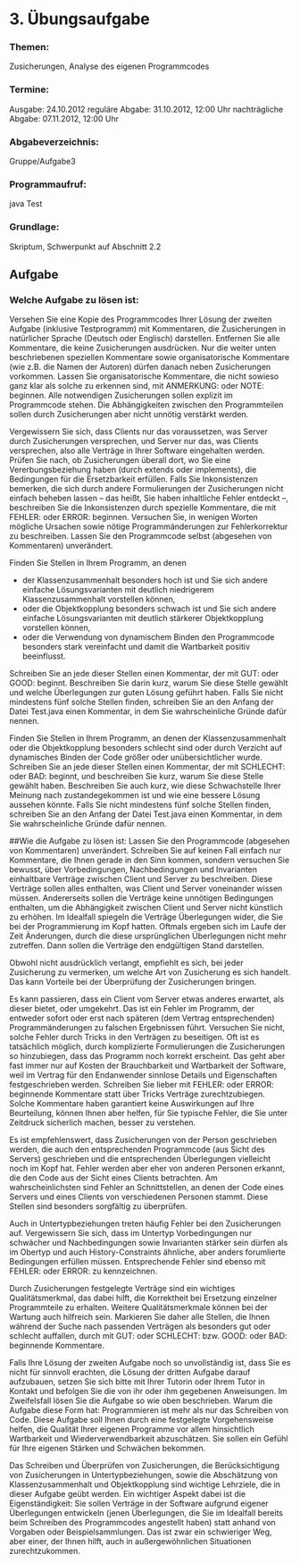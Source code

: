 # 3. Übungsaufgabe

### Themen:
Zusicherungen, Analyse des eigenen Programmcodes

### Termine:
Ausgabe: 	24.10.2012
reguläre Abgabe: 	31.10.2012, 12:00 Uhr
nachträgliche Abgabe: 	07.11.2012, 12:00 Uhr

### Abgabeverzeichnis:
Gruppe/Aufgabe3

### Programmaufruf:
java Test

### Grundlage:
Skriptum, Schwerpunkt auf Abschnitt 2.2

## Aufgabe

### Welche Aufgabe zu lösen ist:
Versehen Sie eine Kopie des Programmcodes Ihrer Lösung der zweiten Aufgabe (inklusive Testprogramm) mit Kommentaren, die Zusicherungen in natürlicher Sprache (Deutsch oder Englisch) darstellen. Entfernen Sie alle Kommentare, die keine Zusicherungen ausdrücken. Nur die weiter unten beschriebenen speziellen Kommentare sowie organisatorische Kommentare (wie z.B. die Namen der Autoren) dürfen danach neben Zusicherungen vorkommen. Lassen Sie organisatorische Kommentare, die nicht sowieso ganz klar als solche zu erkennen sind, mit ANMERKUNG: oder NOTE: beginnen. Alle notwendigen Zusicherungen sollen explizit im Programmcode stehen. Die Abhängigkeiten zwischen den Programmteilen sollen durch Zusicherungen aber nicht unnötig verstärkt werden.

Vergewissern Sie sich, dass Clients nur das voraussetzen, was Server durch Zusicherungen versprechen, und Server nur das, was Clients versprechen, also alle Verträge in Ihrer Software eingehalten werden. Prüfen Sie nach, ob Zusicherungen überall dort, wo Sie eine Vererbungsbeziehung haben (durch extends oder implements), die Bedingungen für die Ersetzbarkeit erfüllen. Falls Sie Inkonsistenzen bemerken, die sich durch andere Formulierungen der Zusicherungen nicht einfach beheben lassen – das heißt, Sie haben inhaltliche Fehler entdeckt –, beschreiben Sie die Inkonsistenzen durch spezielle Kommentare, die mit FEHLER: oder ERROR: beginnen. Versuchen Sie, in wenigen Worten mögliche Ursachen sowie nötige Programmänderungen zur Fehlerkorrektur zu beschreiben. Lassen Sie den Programmcode selbst (abgesehen von Kommentaren) unverändert.

Finden Sie Stellen in Ihrem Programm, an denen

   * der Klassenzusammenhalt besonders hoch ist und Sie sich andere einfache Lösungsvarianten mit deutlich niedrigerem Klassenzusammenhalt vorstellen können,
   * oder die Objektkopplung besonders schwach ist und Sie sich andere einfache Lösungsvarianten mit deutlich stärkerer Objektkopplung vorstellen können,
   * oder die Verwendung von dynamischem Binden den Programmcode besonders stark vereinfacht und damit die Wartbarkeit positiv beeinflusst. 

Schreiben Sie an jede dieser Stellen einen Kommentar, der mit GUT: oder GOOD: beginnt. Beschreiben Sie darin kurz, warum Sie diese Stelle gewählt und welche Überlegungen zur guten Lösung geführt haben. Falls Sie nicht mindestens fünf solche Stellen finden, schreiben Sie an den Anfang der Datei Test.java einen Kommentar, in dem Sie wahrscheinliche Gründe dafür nennen.

Finden Sie Stellen in Ihrem Programm, an denen der Klassenzusammenhalt oder die Objektkopplung besonders schlecht sind oder durch Verzicht auf dynamisches Binden der Code größer oder unübersichtlicher wurde. Schreiben Sie an jede dieser Stellen einen Kommentar, der mit SCHLECHT: oder BAD: beginnt, und beschreiben Sie kurz, warum Sie diese Stelle gewählt haben. Beschreiben Sie auch kurz, wie diese Schwachstelle Ihrer Meinung nach zustandegekommen ist und wie eine bessere Lösung aussehen könnte. Falls Sie nicht mindestens fünf solche Stellen finden, schreiben Sie an den Anfang der Datei Test.java einen Kommentar, in dem Sie wahrscheinliche Gründe dafür nennen.

##Wie die Aufgabe zu lösen ist:
Lassen Sie den Programmcode (abgesehen von Kommentaren) unverändert. Schreiben Sie auf keinen Fall einfach nur Kommentare, die Ihnen gerade in den Sinn kommen, sondern versuchen Sie bewusst, über Vorbedingungen, Nachbedingungen und Invarianten einhaltbare Verträge zwischen Client und Server zu beschreiben. Diese Verträge sollen alles enthalten, was Client und Server voneinander wissen müssen. Andererseits sollen die Verträge keine unnötigen Bedingungen enthalten, um die Abhängigkeit zwischen Client und Server nicht künstlich zu erhöhen. Im Idealfall spiegeln die Verträge Überlegungen wider, die Sie bei der Programmierung im Kopf hatten. Oftmals ergeben sich im Laufe der Zeit Änderungen, durch die diese ursprünglichen Überlegungen nicht mehr zutreffen. Dann sollen die Verträge den endgültigen Stand darstellen.

Obwohl nicht ausdrücklich verlangt, empfiehlt es sich, bei jeder Zusicherung zu vermerken, um welche Art von Zusicherung es sich handelt. Das kann Vorteile bei der Überprüfung der Zusicherungen bringen.

Es kann passieren, dass ein Client vom Server etwas anderes erwartet, als dieser bietet, oder umgekehrt. Das ist ein Fehler im Programm, der entweder sofort oder erst nach späteren (dem Vertrag entsprechenden) Programmänderungen zu falschen Ergebnissen führt. Versuchen Sie nicht, solche Fehler durch Tricks in den Verträgen zu beseitigen. Oft ist es tatsächlich möglich, durch komplizierte Formulierungen die Zusicherungen so hinzubiegen, dass das Programm noch korrekt erscheint. Das geht aber fast immer nur auf Kosten der Brauchbarkeit und Wartbarkeit der Software, weil im Vertrag für den Endanwender sinnlose Details und Eigenschaften festgeschrieben werden. Schreiben Sie lieber mit FEHLER: oder ERROR: beginnende Kommentare statt über Tricks Verträge zurechtzubiegen. Solche Kommentare haben garantiert keine Auswirkungen auf Ihre Beurteilung, können Ihnen aber helfen, für Sie typische Fehler, die Sie unter Zeitdruck sicherlich machen, besser zu verstehen.

Es ist empfehlenswert, dass Zusicherungen von der Person geschrieben werden, die auch den entsprechenden Programmcode (aus Sicht des Servers) geschrieben und die entsprechenden Überlegungen vielleicht noch im Kopf hat. Fehler werden aber eher von anderen Personen erkannt, die den Code aus der Sicht eines Clients betrachten. Am wahrscheinlichsten sind Fehler an Schnittstellen, an denen der Code eines Servers und eines Clients von verschiedenen Personen stammt. Diese Stellen sind besonders sorgfältig zu überprüfen.

Auch in Untertypbeziehungen treten häufig Fehler bei den Zusicherungen auf. Vergewissern Sie sich, dass im Untertyp Vorbedingungen nur schwächer und Nachbedingungen sowie Invarianten stärker sein dürfen als im Obertyp und auch History-Constraints ähnliche, aber anders forumlierte Bedingungen erfüllen müssen. Entsprechende Fehler sind ebenso mit FEHLER: oder ERROR: zu kennzeichnen.

Durch Zusicherungen festgelegte Verträge sind ein wichtiges Qualitätsmerkmal, das dabei hilft, die Korrektheit bei Ersetzung einzelner Programmteile zu erhalten. Weitere Qualitätsmerkmale können bei der Wartung auch hilfreich sein. Markieren Sie daher alle Stellen, die Ihnen während der Suche nach passenden Verträgen als besonders gut oder schlecht auffallen, durch mit GUT: oder SCHLECHT: bzw. GOOD: oder BAD: beginnende Kommentare.

Falls Ihre Lösung der zweiten Aufgabe noch so unvollständig ist, dass Sie es nicht für sinnvoll erachten, die Lösung der dritten Aufgabe darauf aufzubauen, setzen Sie sich bitte mit Ihrer Tutorin oder Ihrem Tutor in Kontakt und befolgen Sie die von ihr oder ihm gegebenen Anweisungen. Im Zweifelsfall lösen Sie die Aufgabe so wie oben beschrieben.
Warum die Aufgabe diese Form hat:
Programmieren ist mehr als nur das Schreiben von Code. Diese Aufgabe soll Ihnen durch eine festgelegte Vorgehensweise helfen, die Qualität Ihrer eigenen Programme vor allem hinsichtlich Wartbarkeit und Wiederverwendbarkeit abzuschätzen. Sie sollen ein Gefühl für Ihre eigenen Stärken und Schwächen bekommen.

Das Schreiben und Überprüfen von Zusicherungen, die Berücksichtigung von Zusicherungen in Untertypbeziehungen, sowie die Abschätzung von Klassenzusammenhalt und Objektkopplung sind wichtige Lehrziele, die in dieser Aufgabe geübt werden. Ein wichtiger Aspekt dabei ist die Eigenständigkeit: Sie sollen Verträge in der Software aufgrund eigener Überlegungen entwickeln (jenen Überlegungen, die Sie im Idealfall bereits beim Schreiben des Programmcodes angestellt haben) statt anhand von Vorgaben oder Beispielsammlungen. Das ist zwar ein schwieriger Weg, aber einer, der Ihnen hilft, auch in außergewöhnlichen Situationen zurechtzukommen.
